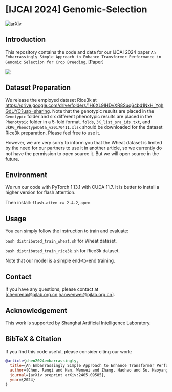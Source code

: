 # [IJCAI 2024] Genomic-Selection

[![arXiv](https://img.shields.io/badge/arXiv-2405.09585-b31b1b.svg)](https://arxiv.org/abs/2405.09585) 

## Introduction

This repository contains the code and data for our IJCAI 2024 paper `An Embarrassingly Simple Approach to Enhance Transformer Performance in Genomic Selection for Crop Breeding`. [[Paper](https://arxiv.org/abs/2405.09585)] 

![](fig/backbone.png)

## Dataset Preparation

We release the employed dataset Rice3k at https://drive.google.com/drive/folders/1H6XL9IHDvXR8Suq64bd1NxH_YghGdUYC?usp=sharing. Note that the genotypic results are placed in the `Genotypic` folder and six different phenotypic results are placed in the `Phenotypic` folder in a 5-fold format. `folds`, `3K_list_sra_ids.txt`, and `3kRG_PhenotypeData_v20170411.xlsx` should be downloaded for the dataset Rice3k preparation. Please feel free to use it. 

However, we are very sorry to inform you that the Wheat dataset is limited by the need for our partners to use it in another article, so we currently do not have the permission to open source it. But we will open source in the future.

## Environment

We run our code with PyTorch 1.13.1 with CUDA 11.7. It is better to install a higher version for flash attention.

Then install:
``flash-atten >= 2.4.2``,
``apex``

## Usage

You can simply follow the instruction to train and evaluate:

``bash distributed_train_wheat.sh`` for Wheat dataset.

``bash distributed_train_rice3k.sh`` for Rice3k dataset.

Note that our model is a simple end-to-end training.

## Contact

If you have any questions, please  contact at [chenrenqi@pjlab.org.cn,hanwenwei@pjlab.org.cn].


## Acknowledgement

This work is supported by Shanghai Artificial Intelligence Laboratory.

## BibTeX & Citation

If you find this code useful, please consider citing our work:

```bibtex
@article{chen2024embarrassingly,
  title={An Embarrassingly Simple Approach to Enhance Transformer Performance in Genomic Selection for Crop Breeding},
  author={Chen, Renqi and Han, Wenwei and Zhang, Haohao and Su, Haoyang and Wang, Zhefan and Liu, Xiaolei and Jiang, Hao and Ouyang, Wanli and Dong, Nanqing},
  journal={arXiv preprint arXiv:2405.09585},
  year={2024}
}
```
